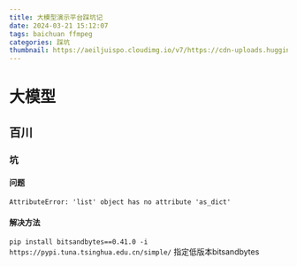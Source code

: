 ```yaml
---
title: 大模型演示平台踩坑记
date: 2024-03-21 15:12:07
tags: baichuan ffmpeg 
categories: 踩坑
thumbnail: https://aeiljuispo.cloudimg.io/v7/https://cdn-uploads.huggingface.co/production/uploads/640dd3e0c364a086c6322ad2/acwcllU0PQz4Bg3gchhYo.png?w=200&h=200&f=face
---
```

# 大模型
## 百川
### 坑
#### 问题 
`AttributeError: 'list' object has no attribute 'as_dict'`
#### 解决方法
`pip install bitsandbytes==0.41.0 -i https://pypi.tuna.tsinghua.edu.cn/simple/`
指定低版本bitsandbytes